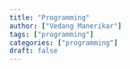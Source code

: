 ```yaml
---
title: "Programming"
author: ["Vedang Manerikar"]
tags: ["programming"]
categories: ["programming"]
draft: false
---
```


